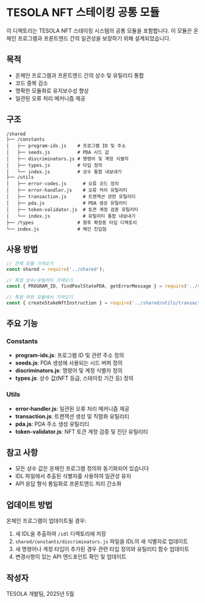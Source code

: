# TESOLA NFT 스테이킹 공통 모듈

이 디렉토리는 TESOLA NFT 스테이킹 시스템의 공통 모듈을 포함합니다. 이 모듈은 온체인 프로그램과 프론트엔드 간의 일관성을 보장하기 위해 설계되었습니다.

## 목적

- 온체인 프로그램과 프론트엔드 간의 상수 및 유틸리티 통합
- 코드 중복 감소
- 명확한 모듈화로 유지보수성 향상
- 일관된 오류 처리 메커니즘 제공

## 구조

```
/shared
├── /constants
│   ├── program-ids.js    # 프로그램 ID 및 주소
│   ├── seeds.js          # PDA 시드 값
│   ├── discriminators.js # 명령어 및 계정 식별자
│   ├── types.js          # 타입 정의
│   └── index.js          # 상수 통합 내보내기
├── /utils
│   ├── error-codes.js      # 오류 코드 정의
│   ├── error-handler.js    # 오류 처리 유틸리티
│   ├── transaction.js      # 트랜잭션 관련 유틸리티
│   ├── pda.js              # PDA 생성 유틸리티
│   ├── token-validator.js  # 토큰 계정 검증 유틸리티
│   └── index.js            # 유틸리티 통합 내보내기
├── /types                # 향후 확장용 타입 디렉토리
└── index.js              # 메인 진입점
```

## 사용 방법

```javascript
// 전체 모듈 가져오기
const shared = require('../shared');

// 특정 상수/유틸리티 가져오기
const { PROGRAM_ID, findPoolStatePDA, getErrorMessage } = require('../shared');

// 특정 하위 모듈에서 가져오기
const { createStakeNftInstruction } = require('../shared/utils/transaction');
```

## 주요 기능

### Constants

- **program-ids.js**: 프로그램 ID 및 관련 주소 정의
- **seeds.js**: PDA 생성에 사용되는 시드 버퍼 정의
- **discriminators.js**: 명령어 및 계정 식별자 정의
- **types.js**: 상수 값(NFT 등급, 스테이킹 기간 등) 정의

### Utils

- **error-handler.js**: 일관된 오류 처리 메커니즘 제공
- **transaction.js**: 트랜잭션 생성 및 직렬화 유틸리티
- **pda.js**: PDA 주소 생성 유틸리티
- **token-validator.js**: NFT 토큰 계정 검증 및 진단 유틸리티

## 참고 사항

- 모든 상수 값은 온체인 프로그램 정의와 동기화되어 있습니다
- IDL 파일에서 추출된 식별자를 사용하여 일관성 유지
- API 응답 형식 통일화로 프론트엔드 처리 간소화

## 업데이트 방법

온체인 프로그램이 업데이트될 경우:

1. 새 IDL을 추출하여 `/idl` 디렉토리에 저장
2. `shared/constants/discriminators.js` 파일을 IDL의 새 식별자로 업데이트
3. 새 명령어나 계정 타입이 추가된 경우 관련 타입 정의와 유틸리티 함수 업데이트
4. 변경사항이 있는 API 엔드포인트 확인 및 업데이트

## 작성자

TESOLA 개발팀, 2025년 5월